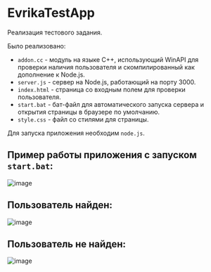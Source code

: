 # EvrikaTestApp

Реализация тестового задания.

Было реализовано:
- `addon.cc` - модуль на языке C++, использующий WinAPI для проверки наличия пользователя и скомпилированный как дополнение к Node.js.
- `server.js` - сервер на Node.js, работающий на порту 3000.
- `index.html` - страница со входным полем для проверки пользователя.
- `start.bat` - бат-файл для автоматического запуска сервера и открытия страницы в браузере по умолчанию.
- `style.css` - файл со стилями для страницы.

Для запуска приложения необходим `node.js`.

## Пример работы приложения c запуском `start.bat`:
![image](https://github.com/shashy1337/EvrikaTestApp/assets/33401745/7ed2d909-deb1-4a0b-b41d-77ae4c12ce91)

## Пользователь найден:
![image](https://github.com/shashy1337/EvrikaTestApp/assets/33401745/6a1d3ae0-ab3c-46a7-a564-1df4e39e1d93)

## Пользователь не найден:
![image](https://github.com/shashy1337/EvrikaTestApp/assets/33401745/e9c9bad0-2efc-4ab6-9c6f-b93f8b32ce04)
